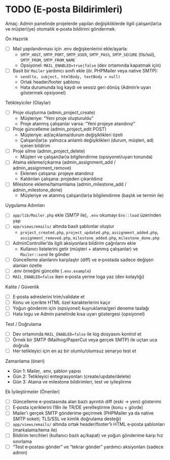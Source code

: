 # TODO (E‑posta Bildirimleri)

Amaç: Admin panelinde projelerde yapılan değişikliklerde ilgili çalışan(lar)a ve müşteri(ye) otomatik e‑posta bildirimi göndermek.

Ön Hazırlık
- [ ] Mail yapılandırması için .env değişkenlerini ekle/ayarla:
  - `SMTP_HOST`, `SMTP_PORT`, `SMTP_USER`, `SMTP_PASS`, `SMTP_SECURE` (tls/ssl), `SMTP_FROM`, `SMTP_FROM_NAME`
  - Opsiyonel: `MAIL_ENABLED=true|false` (dev ortamında kapatmak için)
- [ ] Basit bir `Mailer` yardımcı sınıfı ekle (ör. PHPMailer veya native SMTP):
  - `send(to, subject, htmlBody, textBody = null)`
  - Ortak header/footer şablonu
  - Hata durumunda log kaydı ve sessiz geri dönüş (Admin’e uyarı göstermek opsiyonel)

Tetikleyiciler (Olaylar)
- [ ] Proje oluşturma (admin_project_create)
  - Müşteriye: “Yeni proje oluşturuldu”
  - Proje atanmış çalışanlar varsa: “Yeni projeye atandınız”
- [ ] Proje güncelleme (admin_project_edit POST)
  - Müşteriye: ad/açıklama/durum değişiklikleri özeti
  - Çalışan(lar)a: yalnızca anlamlı değişiklikleri (durum, müşteri, ad) içeren bildirim
- [ ] Proje silme (admin_project_delete)
  - Müşteri ve çalışan(lar)a bilgilendirme (opsiyonel/uyarı tonunda)
- [ ] Atama ekleme/çıkarma (admin_assignment_add / admin_assignment_remove)
  - Eklenen çalışana: projeye atandınız
  - Kaldırılan çalışana: projeden çıkarıldınız
- [ ] Milestone ekleme/tamamlama (admin_milestone_add / admin_milestone_done)
  - Müşteriye ve atanmış çalışan(lar)a bilgilendirme (başlık ve termin ile)

Uygulama Adımları
- [ ] `app/lib/Mailer.php` ekle (SMTP ile), `.env` okumayı `Env::load` üzerinden yap
- [ ] `app/views/emails/` altında basit şablonlar oluştur
  - `project_created.php`, `project_updated.php`, `assignment_added.php`, `assignment_removed.php`, `milestone_added.php`, `milestone_done.php`
- [ ] AdminController’da ilgili aksiyonlara bildirim çağrılarını ekle
  - Kullanıcı listelerini getir (müşteri + atanmış çalışanlar) ve `Mailer::send` ile gönder
- [ ] Güncelleme alanlarını karşılaştır (diff) ve e‑postada sadece değişen alanları özetle
- [ ] .env örneğini güncelle (`.env.example`)
- [ ] `MAIL_ENABLED=false` iken e‑posta yerine loga yaz (dev kolaylığı)

Kalite / Güvenlik
- [ ] E‑posta adreslerini trim/validate et
- [ ] Konu ve içerikte HTML özel karakterlerini kaçır
- [ ] Yoğun gönderim için (opsiyonel) kuyruklama/geri deneme taslağı
- [ ] Hata logu ve Admin panelinde kısa uyarı göstergesi (opsiyonel)

Test / Doğrulama
- [ ] Dev ortamında `MAIL_ENABLED=false` ile log dosyasını kontrol et
- [ ] Örnek bir SMTP (Mailhog/PaperCut veya gerçek SMTP) ile uçtan uca doğrula
- [ ] Her tetikleyici için en az bir olumlu/olumsuz senaryo test et

Zamanlama (öneri)
- Gün 1: Mailer, .env, şablon yapısı
- Gün 2: Tetikleyici entegrasyonları (create/update/delete)
- Gün 3: Atama ve milestone bildirimleri, test ve iyileştirme

Ek İyileştirmeler (Öneriler)
- [ ] Güncelleme e-postasında alan bazlı ayrıntılı diff (eski → yeni) gösterimi
- [ ] E‑posta içeriklerini I18n ile TR/DE yerelleştirme (konu + gövde)
- [ ] Mailer’ı gerçek SMTP gönderime geçirmek (PHPMailer ya da native SMTP soketi; TLS/SSL ve kimlik doğrulama desteği)
- [ ] `app/views/emails/` altında ortak header/footer’lı HTML e‑posta şablonları (markalama/tema ile)
- [ ] Bildirim tercihleri (kullanıcı bazlı aç/kapat) ve yoğun gönderime karşı hız sınırlama
- [ ] “Test e‑postası gönder” ve “tekrar gönder” yardımcı aksiyonları (sadece admin)
